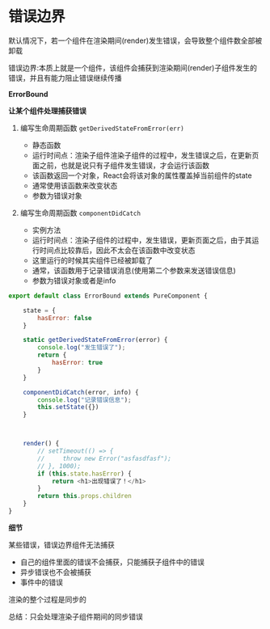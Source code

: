 # 错误边界

默认情况下，若一个组件在渲染期间(render)发生错误，会导致整个组件数全部被卸载

错误边界:本质上就是一个组件，该组件会捕获到渲染期间(render)子组件发生的错误，并且有能力阻止错误继续传播

**ErrorBound**

**让某个组件处理捕获错误**

1. 编写生命周期函数 ```getDerivedStateFromError(err)```
    - 静态函数
    - 运行时间点：渲染子组件渲染子组件的过程中，发生错误之后，在更新页面之前，也就是说只有子组件发生错误，才会运行该函数
    - 该函数返回一个对象，React会将该对象的属性覆盖掉当前组件的state
    - 通常使用该函数来改变状态
    - 参数为错误对象

2. 编写生命周期函数 ```componentDidCatch```
    - 实例方法
    - 运行时间点：渲染子组件的过程中，发生错误，更新页面之后，由于其运行时间点比较靠后，因此不太会在该函数中改变状态
    - 这里运行的时候其实组件已经被卸载了
    - 通常，该函数用于记录错误消息(使用第二个参数来发送错误信息)
    - 参数为错误对象或者是info
```js
export default class ErrorBound extends PureComponent {

    state = {
        hasError: false
    }

    static getDerivedStateFromError(error) {
        console.log("发生错误了");
        return {
            hasError: true
        }
    }

    componentDidCatch(error, info) {
        console.log("记录错误信息");
        this.setState({})
    }



    render() {
        // setTimeout(() => {
        //     throw new Error("asfasdfasf");
        // }, 1000);
        if (this.state.hasError) {
            return <h1>出现错误了！</h1>
        }
        return this.props.children
    }
}
```

**细节**

某些错误，错误边界组件无法捕获

* 自己的组件里面的错误不会捕获，只能捕获子组件中的错误
* 异步错误也不会被捕获
* 事件中的错误

渲染的整个过程是同步的

总结：只会处理渲染子组件期间的同步错误